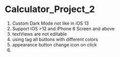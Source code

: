 #  Calculator_Project_2
1. Custom Dark Mode not like in iOS 13
2. Support iOS  >12 and iPhone 6 Screen and above
3. textViews are not editable
4. using tag all buttons with different colors
5. appearance button change icon on click
6. 

